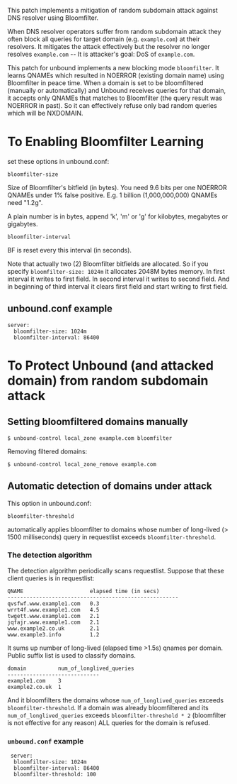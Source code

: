   This patch implements a mitigation of random subdomain attack against DNS resolver using Bloomfilter.

  When DNS resolver operators suffer from random subdomain attack they often block all queries for target domain (e.g. `example.com`) at their resolvers. It mitigates the attack effectively but the resolver no longer resolves `example.com` -- It is attacker's goal: DoS of `example.com`.

  This patch for unbound implements a new blocking mode `bloomfilter`. It learns QNAMEs which resulted in NOERROR (existing domain name) using Bloomfilter in peace time. When a domain is set to be bloomfiltered (manually or automatically) and Unbound receives queries for that domain, it accepts only QNAMEs that matches to Bloomfilter (the query result was NOERROR in past). So it can effectively refuse only bad random queries which will be NXDOMAIN.

# To Enabling Bloomfilter Learning

  set these options in unbound.conf:

`bloomfilter-size`

  Size of Bloomfilter's bitfield (in bytes). You need 9.6 bits per one NOERROR QNAMEs under 1% false positive.
  E.g. 1 billion (1,000,000,000) QNAMEs need "1.2g".

  A plain number is in bytes, append 'k', 'm'  or  'g' for  kilobytes,  megabytes  or  gigabytes.

`bloomfilter-interval`

  BF is reset every this interval (in seconds).
  
Note that actually two (2) Bloomfilter bitfields are allocated. So if you specify `bloomfilter-size: 1024m` it allocates 2048M bytes memory. In first interval it writes to first field. In second interval it writes to second field. And in beginning of third interval it clears first field and start writing to first field. 

## unbound.conf example
    server:
      bloomfilter-size: 1024m
      bloomfilter-interval: 86400


# To Protect Unbound (and attacked domain) from random subdomain attack

## Setting bloomfiltered domains manually

    $ unbound-control local_zone example.com bloomfilter

Removing filtered domains:

    $ unbound-control local_zone_remove example.com
  
## Automatic detection of domains under attack

This option in unbound.conf:

    bloomfilter-threshold

automatically applies bloomfilter to domains whose number of long-lived (> 1500 milliseconds) query in requestlist exceeds `bloomfilter-threshold`.

### The detection algorithm

The detection algorithm periodically scans requestlist. Suppose that these client queries is in requestlist:

    QNAME                     elapsed time (in secs)
    ------------------------------------------------------
    qvsfwf.www.example1.com   0.3
    wrrt4f.www.example1.com   4.5
    twgett.www.example1.com   2.1
    jqfajr.www.example1.com   2.1
    www.example2.co.uk        2.1
    www.example3.info         1.2

It sums up number of long-lived (elapsed time >1.5s) qnames per domain. Public suffix list is used to classify domains.

    domain          num_of_longlived_queries
    -----------------------------
    example1.com    3
    example2.co.uk  1

And it bloomfilters the domains whose `num_of_longlived_queries` exceeds `bloomfilter-threshold`. If a domain was already bloomfiltered and its `num_of_longlived_queries` exceeds `bloomfilter-threshold * 2` (bloomfilter is not effective for any reason) ALL queries for the domain is refused.

### `unbound.conf` example
     server:
      bloomfilter-size: 1024m
      bloomfilter-interval: 86400
      bloomfilter-threshold: 100

